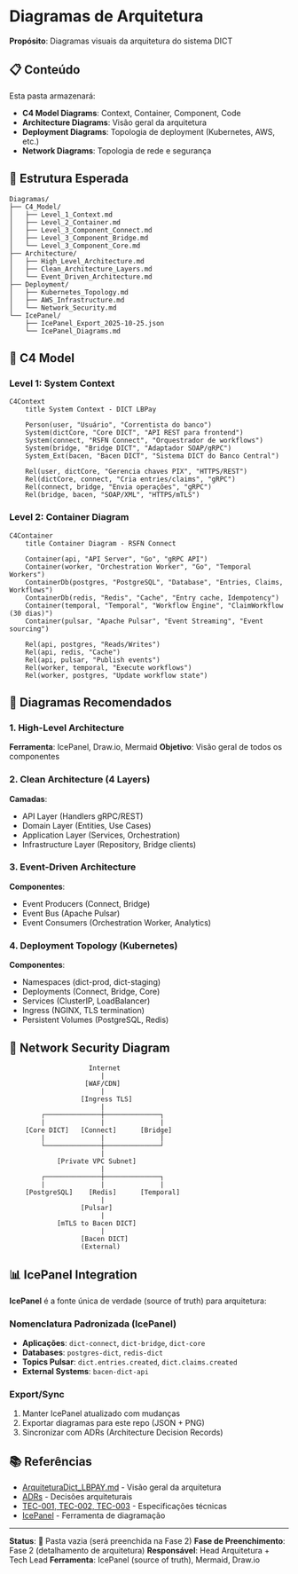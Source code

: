 # Diagramas de Arquitetura

**Propósito**: Diagramas visuais da arquitetura do sistema DICT

## 📋 Conteúdo

Esta pasta armazenará:

- **C4 Model Diagrams**: Context, Container, Component, Code
- **Architecture Diagrams**: Visão geral da arquitetura
- **Deployment Diagrams**: Topologia de deployment (Kubernetes, AWS, etc.)
- **Network Diagrams**: Topologia de rede e segurança

## 📁 Estrutura Esperada

```
Diagramas/
├── C4_Model/
│   ├── Level_1_Context.md
│   ├── Level_2_Container.md
│   ├── Level_3_Component_Connect.md
│   ├── Level_3_Component_Bridge.md
│   └── Level_3_Component_Core.md
├── Architecture/
│   ├── High_Level_Architecture.md
│   ├── Clean_Architecture_Layers.md
│   └── Event_Driven_Architecture.md
├── Deployment/
│   ├── Kubernetes_Topology.md
│   ├── AWS_Infrastructure.md
│   └── Network_Security.md
└── IcePanel/
    ├── IcePanel_Export_2025-10-25.json
    └── IcePanel_Diagrams.md
```

## 🎯 C4 Model

### Level 1: System Context

```mermaid
C4Context
    title System Context - DICT LBPay

    Person(user, "Usuário", "Correntista do banco")
    System(dictCore, "Core DICT", "API REST para frontend")
    System(connect, "RSFN Connect", "Orquestrador de workflows")
    System(bridge, "Bridge DICT", "Adaptador SOAP/gRPC")
    System_Ext(bacen, "Bacen DICT", "Sistema DICT do Banco Central")

    Rel(user, dictCore, "Gerencia chaves PIX", "HTTPS/REST")
    Rel(dictCore, connect, "Cria entries/claims", "gRPC")
    Rel(connect, bridge, "Envia operações", "gRPC")
    Rel(bridge, bacen, "SOAP/XML", "HTTPS/mTLS")
```

### Level 2: Container Diagram

```mermaid
C4Container
    title Container Diagram - RSFN Connect

    Container(api, "API Server", "Go", "gRPC API")
    Container(worker, "Orchestration Worker", "Go", "Temporal Workers")
    ContainerDb(postgres, "PostgreSQL", "Database", "Entries, Claims, Workflows")
    ContainerDb(redis, "Redis", "Cache", "Entry cache, Idempotency")
    Container(temporal, "Temporal", "Workflow Engine", "ClaimWorkflow (30 dias)")
    Container(pulsar, "Apache Pulsar", "Event Streaming", "Event sourcing")

    Rel(api, postgres, "Reads/Writes")
    Rel(api, redis, "Cache")
    Rel(api, pulsar, "Publish events")
    Rel(worker, temporal, "Execute workflows")
    Rel(worker, postgres, "Update workflow state")
```

## 📐 Diagramas Recomendados

### 1. High-Level Architecture
**Ferramenta**: IcePanel, Draw.io, Mermaid
**Objetivo**: Visão geral de todos os componentes

### 2. Clean Architecture (4 Layers)
**Camadas**:
- API Layer (Handlers gRPC/REST)
- Domain Layer (Entities, Use Cases)
- Application Layer (Services, Orchestration)
- Infrastructure Layer (Repository, Bridge clients)

### 3. Event-Driven Architecture
**Componentes**:
- Event Producers (Connect, Bridge)
- Event Bus (Apache Pulsar)
- Event Consumers (Orchestration Worker, Analytics)

### 4. Deployment Topology (Kubernetes)
**Componentes**:
- Namespaces (dict-prod, dict-staging)
- Deployments (Connect, Bridge, Core)
- Services (ClusterIP, LoadBalancer)
- Ingress (NGINX, TLS termination)
- Persistent Volumes (PostgreSQL, Redis)

## 🔐 Network Security Diagram

```
                    Internet
                       |
                   [WAF/CDN]
                       |
                  [Ingress TLS]
                       |
        ┌──────────────┼──────────────┐
        |              |              |
    [Core DICT]   [Connect]      [Bridge]
        |              |              |
        └──────────────┼──────────────┘
                       |
            [Private VPC Subnet]
                       |
        ┌──────────────┼──────────────┐
        |              |              |
    [PostgreSQL]    [Redis]      [Temporal]
                       |
                  [Pulsar]
                       |
            [mTLS to Bacen DICT]
                       |
                  [Bacen DICT]
                  (External)
```

## 📊 IcePanel Integration

**IcePanel** é a fonte única de verdade (source of truth) para arquitetura:

### Nomenclatura Padronizada (IcePanel)

- **Aplicações**: `dict-connect`, `dict-bridge`, `dict-core`
- **Databases**: `postgres-dict`, `redis-dict`
- **Topics Pulsar**: `dict.entries.created`, `dict.claims.created`
- **External Systems**: `bacen-dict-api`

### Export/Sync

1. Manter IcePanel atualizado com mudanças
2. Exportar diagramas para este repo (JSON + PNG)
3. Sincronizar com ADRs (Architecture Decision Records)

## 📚 Referências

- [ArquiteturaDict_LBPAY.md](../ArquiteturaDict_LBPAY.md) - Visão geral da arquitetura
- [ADRs](../ADRs/) - Decisões arquiteturais
- [TEC-001, TEC-002, TEC-003](../../11_Especificacoes_Tecnicas/) - Especificações técnicas
- [IcePanel](https://icepanel.io) - Ferramenta de diagramação

---

**Status**: 🔴 Pasta vazia (será preenchida na Fase 2)
**Fase de Preenchimento**: Fase 2 (detalhamento de arquitetura)
**Responsável**: Head Arquitetura + Tech Lead
**Ferramenta**: IcePanel (source of truth), Mermaid, Draw.io
